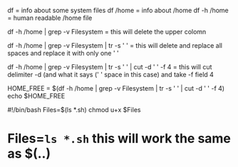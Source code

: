 df = info about some system files
df /home  = info about /home
df -h /home = human readable /home file

df -h /home | grep -v Filesystem        = this will delete the upper colomn

df -h /home | grep -v Filesystem | tr -s ' '       = this will delete and replace all spaces and replace it with only one ' '

df -h /home | grep -v Filesystem | tr -s ' ' | cut -d ' ' -f 4         = this will cut delimiter -d (and what it says (' ' space in this case) and take -f field 4

HOME_FREE = $(df -h /home | grep -v Filesystem | tr -s ' ' | cut -d ' ' -f 4)
echo $HOME_FREE



#!/bin/bash
Files=$(ls *.sh)
chmod u+x $Files

# Files=`ls *.sh`   this will work the same as $(..)
